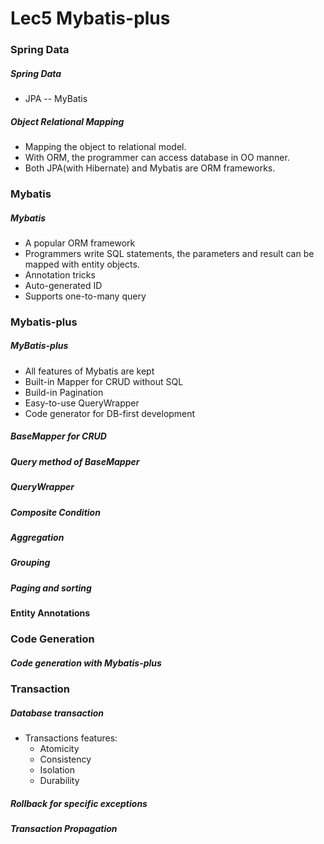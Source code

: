# Lec5 Mybatis-plus

### Spring Data

##### Spring Data

- JPA -- MyBatis

##### **Object Relational Mapping** 

- Mapping the object to relational model.
- With ORM, the programmer can access database in OO manner.
- Both JPA(with Hibernate) and Mybatis are ORM frameworks.

### Mybatis

##### **Mybatis**

- A popular ORM framework
- Programmers write SQL statements, the parameters and result can be mapped with entity objects. 
- Annotation tricks
- Auto-generated ID
- Supports one-to-many query

### Mybatis-plus

##### **MyBatis-plus**

- All features of Mybatis are kept
- Built-in Mapper for CRUD without SQL
- Build-in Pagination
- Easy-to-use QueryWrapper
- Code generator for DB-first development

##### **BaseMapper for CRUD**

##### **Query method of BaseMapper**

##### **QueryWrapper**

##### **Composite Condition**

##### **Aggregation**

##### **Grouping**

##### **Paging and sorting**

**Entity Annotations**

### Code Generation

##### **Code generation with Mybatis-plus** 

### Transaction

##### **Database transaction**

- Transactions features: 
  - Atomicity
  - Consistency
  - Isolation
  - Durability

##### **Rollback for specific exceptions**

##### **Transaction Propagation**